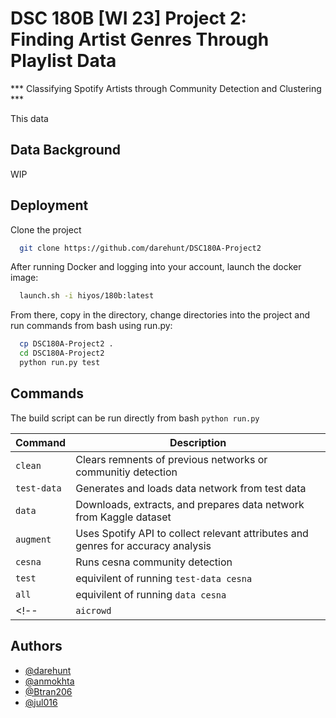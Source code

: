 # DSC 180B [WI 23] Project 2:<br> Finding Artist Genres Through Playlist Data
*** Classifying Spotify Artists through Community Detection and Clustering ***

<!--This site was built using [GitHub Pages](https://pages.github.com/).-->
This data 
## Data Background
<!-- TODO -->
WIP

## Deployment

Clone the project

```bash
  git clone https://github.com/darehunt/DSC180A-Project2
```

After running Docker and logging into your account, launch the docker image:
<!-- TODO -->
```bash
  launch.sh -i hiyos/180b:latest
```

From there, copy in the directory, change directories into the project and run commands from bash using run.py:

```bash
  cp DSC180A-Project2 .
  cd DSC180A-Project2
  python run.py test
```
## Commands

The build script can be run directly from bash `python run.py`

| Command | Description |
| --- | --- |
| `clean`  | Clears remnents of previous networks or communitiy detection  |
| `test-data`  | Generates and loads data network from test data  |
| `data`  | Downloads, extracts, and prepares data network from Kaggle dataset  |
| `augment`  | Uses Spotify API to collect relevant attributes and genres for accuracy analysis  |
| `cesna`  | Runs cesna community detection |
| `test`  | equivilent of running `test-data cesna` |
| `all`  | equivilent of running `data cesna`  |
<!--| `aicrowd`  | Downloads, extracts, and prepares data network from aicrowd Spotify dataset  |-->

## Authors

- [@darehunt](https://www.github.com/darehunt)
- [@anmokhta](https://www.github.com/anmokhta)
- [@Btran206](https://www.github.com/Btran206)
- [@jul016](https://www.github.com/jul016)

